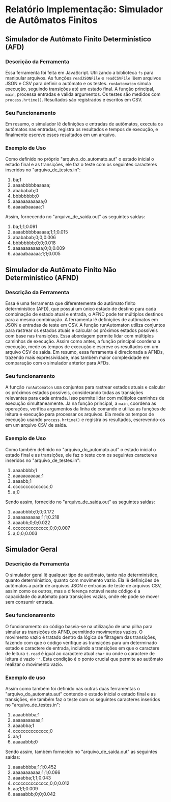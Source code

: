 ﻿# Relatório Implementação: Simulador de Autômatos Finitos
 
## Simulador de Autômato Finito Determinístico (AFD) 
### Descrição da Ferramenta 
Essa ferramenta foi feita em JavaScript. Utilizando a biblioteca `fs` para manipular arquivos. As funções `readJSONFile` e `readCSVFile` lêem arquivos JSON e CSV para definir o autômato e os testes. `runAutomaton` simula execução, seguindo transições até um estado final. A função principal, `main`, processa entradas e valida argumentos. Os testes são medidos com `process.hrtime()`. Resultados são registrados e escritos em CSV.
 
### Seu Funcionamento
Em resumo, o simulador lê definições e entradas de autômatos, executa os autômatos nas entradas, registra os resultados e tempos de execução, e finalmente escreve esses resultados em um arquivo. 

### Exemplo de Uso
Como definido no próprio "arquivo_do_automato.aut" o estado inicial o estado final e as transições, ele faz o teste com os seguintes caracteres inseridos no "arquivo_de_testes.in":
1. ba;1
2. aaaabbbbbaaaaa;
3. abababab;0
4. bbbbbbbb;0
5. aaaaaaaaaaaa;0
6. aaaaabaaaaa;1
   
Assim, fornecendo no "arquivo_de_saida.out" as seguintes saídas:

1. ba;1;1;0.091
2. aaaabbbbbaaaaa;1;1;0.015
3. abababab;0;0;0.006
4. bbbbbbbb;0;0;0.018
5. aaaaaaaaaaaa;0;0;0.009
6. aaaaabaaaaa;1;1;0.005

## Simulador de Autômato Finito Não Determinístico (AFND)
### Descrição da Ferramenta
Essa é uma ferramenta que diferentemente do autômato finito determinístico (AFD), que possui um único estado de destino para cada combinação de estado atual e entrada, o AFND pode ter múltiplos destinos para a mesma combinação. A ferramenta lê definições de autômatos em JSON e entradas de teste em CSV. A função runAutomaton utiliza conjuntos para rastrear os estados atuais e calcular os próximos estados possíveis com base nas transições. Essa abordagem permite lidar com múltiplos caminhos de execução. Assim como antes, a função principal coordena a execução, mede os tempos de execução e escreve os resultados em um arquivo CSV de saída. Em resumo, essa ferramenta é direcionada a AFNDs, trazendo mais expressividade, mas também maior complexidade em comparação com o simulador anterior para AFDs.

### Seu funcionamento
A função `runAutomaton` usa conjuntos para rastrear estados atuais e calcular os próximos estados possíveis, considerando todas as transições relevantes para cada entrada. Isso permite lidar com múltiplos caminhos de execução simultaneamente. Ja na função principal, a `main`, coordena as operações, verifica argumentos da linha de comando e utiliza as funções de leitura e execução para processar os arquivos. Ela mede os tempos de execução usando `process.hrtime()` e registra os resultados, escrevendo-os em um arquivo CSV de saída.

### Exemplo de Uso
Como também definido no "arquivo_do_automato.aut" o estado inicial o estado final e as transições, ele faz o teste com os seguintes caracteres inseridos no "arquivo_de_testes.in":
1. aaaabbbb;1
2. aaaaaaaaaaa;1
3. aaaabb;1
4. cccccccccccccc;0
5. a;0

Sendo assim, fornecido no "arquivo_de_saida.out" as seguintes saídas:

1. aaaabbbb;0;0;0.172
2. aaaaaaaaaaa;1;1;0.218
3. aaaabb;0;0;0.022
4. cccccccccccccc;0;0;0.007
5. a;0;0;0.003

## Simulador Geral 
### Descrição da Ferramenta 

O simulador geral lê qualquer tipo de autômato, tanto não deterministico, quanto determinístico, quanto com movimento vazio. Ela lê definições de autômatos a partir de arquivos JSON e entradas de teste de arquivos CSV, assim como os outros, mas a diferença notável neste código é a capacidade do autômato para transições vazias, onde ele pode se mover sem consumir entrada.  

### Seu funcionamento 

O funcionamento do código baseia-se na utilização de uma pilha para simular as transições do AFND, permitindo movimentos vazios. O movimento vazio é tratado dentro da lógica de filtragem das transições, fazendo com que o código verifique as transições para um determinado estado e caractere de entrada, incluindo a transições em que o caractere de leitura `t.read` é igual ao caractere atual `char` ou onde o caractere de leitura é vazio `''`. Esta condição é o ponto crucial que permite ao autômato realizar o movimento vazio. 

### Exemplo de uso
Assim como também foi definido nas outras duas ferramentas o "arquivo_do_automato.aut" contendo o estado inicial o estado final e as transições, ele também faz o teste com os seguintes caracteres inseridos no "arquivo_de_testes.in":

1. aaaabbbba;1
2. aaaaaaaaaaa;1
3. aaaabba;1
4. cccccccccccccc;0
5. aa;1
6. aaaaabbb;0

Sendo assim, também fornecido no "arquivo_de_saida.out" as seguintes saídas:

1. aaaabbbba;1;1;0.452
2. aaaaaaaaaaa;1;1;0.066
3. aaaabba;1;1;0.043
4. cccccccccccccc;0;0;0.012
5. aa;1;1;0.009
6. aaaaabbb;0;0;0.042

